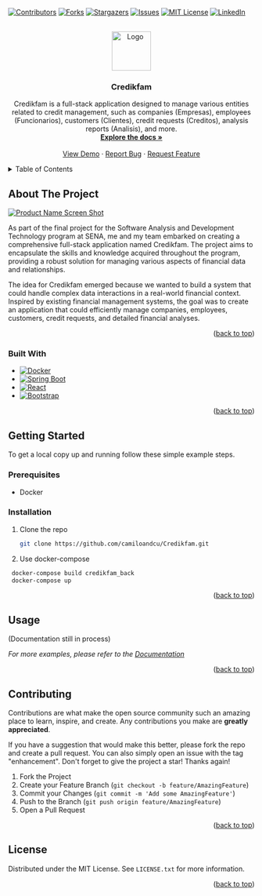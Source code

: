 <!-- Improved compatibility of back to top link: See: https://github.com/othneildrew/Best-README-Template/pull/73 -->
<a name="readme-top"></a>
<!--
*** Thanks for checking out the Best-README-Template. If you have a suggestion
*** that would make this better, please fork the repo and create a pull request
*** or simply open an issue with the tag "enhancement".
*** Don't forget to give the project a star!
*** Thanks again! Now go create something AMAZING! :D
-->



<!-- PROJECT SHIELDS -->
<!--
*** I'm using markdown "reference style" links for readability.
*** Reference links are enclosed in brackets [ ] instead of parentheses ( ).
*** See the bottom of this document for the declaration of the reference variables
*** for contributors-url, forks-url, etc. This is an optional, concise syntax you may use.
*** https://www.markdownguide.org/basic-syntax/#reference-style-links
-->
[![Contributors][contributors-shield]][contributors-url]
[![Forks][forks-shield]][forks-url]
[![Stargazers][stars-shield]][stars-url]
[![Issues][issues-shield]][issues-url]
[![MIT License][license-shield]][license-url]
[![LinkedIn][linkedin-shield]][linkedin-url]



<!-- PROJECT LOGO -->
<br />
<div align="center">
  <a href="https://github.com/camiloandcu/Credikfam">
    <img src="images/logo.png" alt="Logo" width="80" height="80">
  </a>

<h3 align="center">Credikfam</h3>

  <p align="center">
    Credikfam is a full-stack application designed to manage various entities related to credit management, such as companies (Empresas), employees (Funcionarios), customers (Clientes), credit requests (Creditos), analysis reports (Analisis), and more.
    <br />
    <a href="https://github.com/camiloandcu/Credikfam"><strong>Explore the docs »</strong></a>
    <br />
    <br />
    <a href="https://github.com/camiloandcu/Credikfam">View Demo</a>
    ·
    <a href="https://github.com/camiloandcu/Credikfam/issues/new?labels=bug&template=bug-report---.md">Report Bug</a>
    ·
    <a href="https://github.com/camiloandcu/Credikfam/issues/new?labels=enhancement&template=feature-request---.md">Request Feature</a>
  </p>
</div>



<!-- TABLE OF CONTENTS -->
<details>
  <summary>Table of Contents</summary>
  <ol>
    <li>
      <a href="#about-the-project">About The Project</a>
      <ul>
        <li><a href="#built-with">Built With</a></li>
      </ul>
    </li>
    <li>
      <a href="#getting-started">Getting Started</a>
      <ul>
        <li><a href="#prerequisites">Prerequisites</a></li>
        <li><a href="#installation">Installation</a></li>
      </ul>
    </li>
    <li><a href="#usage">Usage</a></li>
    <li><a href="#contributing">Contributing</a></li>
    <li><a href="#license">License</a></li>
  </ol>
</details>



<!-- ABOUT THE PROJECT -->
## About The Project

[![Product Name Screen Shot][product-screenshot]](https://example.com)

As part of the final project for the Software Analysis and Development Technology program at SENA, me and my team embarked on creating a comprehensive full-stack application named Credikfam. The project aims to encapsulate the skills and knowledge acquired throughout the program, providing a robust solution for managing various aspects of financial data and relationships.

The idea for Credikfam emerged because we wanted to build a system that could handle complex data interactions in a real-world financial context. Inspired by existing financial management systems, the goal was to create an application that could efficiently manage companies, employees, customers, credit requests, and detailed financial analyses.

<p align="right">(<a href="#readme-top">back to top</a>)</p>



### Built With

* [![Docker][Docker]][Docker-url]
* [![Spring Boot][SpringBoot]][SpringBoot-url]
* [![React][React.js]][React-url]
* [![Bootstrap][Bootstrap.com]][Bootstrap-url]

<p align="right">(<a href="#readme-top">back to top</a>)</p>



<!-- GETTING STARTED -->
## Getting Started

To get a local copy up and running follow these simple example steps.

### Prerequisites

* Docker

### Installation

1. Clone the repo
   ```sh
   git clone https://github.com/camiloandcu/Credikfam.git
   ```
2. Use docker-compose
  ```sh
   docker-compose build credikfam_back
   docker-compose up
   ```

<p align="right">(<a href="#readme-top">back to top</a>)</p>



<!-- USAGE EXAMPLES -->
## Usage

(Documentation still in process) 

_For more examples, please refer to the [Documentation](https://example.com)_

<p align="right">(<a href="#readme-top">back to top</a>)</p>



<!-- CONTRIBUTING -->
## Contributing

Contributions are what make the open source community such an amazing place to learn, inspire, and create. Any contributions you make are **greatly appreciated**.

If you have a suggestion that would make this better, please fork the repo and create a pull request. You can also simply open an issue with the tag "enhancement".
Don't forget to give the project a star! Thanks again!

1. Fork the Project
2. Create your Feature Branch (`git checkout -b feature/AmazingFeature`)
3. Commit your Changes (`git commit -m 'Add some AmazingFeature'`)
4. Push to the Branch (`git push origin feature/AmazingFeature`)
5. Open a Pull Request

<p align="right">(<a href="#readme-top">back to top</a>)</p>



<!-- LICENSE -->
## License

Distributed under the MIT License. See `LICENSE.txt` for more information.

<p align="right">(<a href="#readme-top">back to top</a>)</p>



<!-- MARKDOWN LINKS & IMAGES -->
<!-- https://www.markdownguide.org/basic-syntax/#reference-style-links -->
[contributors-shield]: https://img.shields.io/github/contributors/camiloandcu/Credikfam.svg?style=for-the-badge
[contributors-url]: https://github.com/camiloandcu/Credikfam/graphs/contributors
[forks-shield]: https://img.shields.io/github/forks/camiloandcu/Credikfam.svg?style=for-the-badge
[forks-url]: https://github.com/camiloandcu/Credikfam/network/members
[stars-shield]: https://img.shields.io/github/stars/camiloandcu/Credikfam.svg?style=for-the-badge
[stars-url]: https://github.com/camiloandcu/Credikfam/stargazers
[issues-shield]: https://img.shields.io/github/issues/camiloandcu/Credikfam.svg?style=for-the-badge
[issues-url]: https://github.com/camiloandcu/Credikfam/issues
[license-shield]: https://img.shields.io/github/license/camiloandcu/Credikfam.svg?style=for-the-badge
[license-url]: https://github.com/camiloandcu/Credikfam/blob/master/LICENSE.txt
[linkedin-shield]: https://img.shields.io/badge/-LinkedIn-black.svg?style=for-the-badge&logo=linkedin&colorB=555
[linkedin-url]: https://linkedin.com/in/camiloandcu
[product-screenshot]: images/screenshot.png
[SpringBoot]: https://img.shields.io/badge/SpringBoot-6DB33F?style=for-the-badge&logo=Spring&logoColor=white
[SpringBoot-url]: https://spring.io/
[React.js]: https://img.shields.io/badge/React-20232A?style=for-the-badge&logo=react&logoColor=61DAFB
[React-url]: https://reactjs.org/
[Docker]: https://img.shields.io/badge/docker-%230db7ed.svg?style=for-the-badge&logo=docker&logoColor=white
[Docker-url]: https://www.docker.com/
[Bootstrap.com]: https://img.shields.io/badge/Bootstrap-563D7C?style=for-the-badge&logo=bootstrap&logoColor=white
[Bootstrap-url]: https://getbootstrap.com
